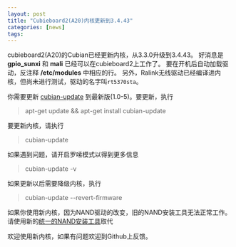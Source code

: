 ```yaml
---
layout: post
title: "Cubieboard2(A20)内核更新到3.4.43"
categories: [news]
tags:
---
```

cubieboard2(A20)的Cubian已经更新内核，从3.3.0升级到3.4.43。
好消息是 **gpio_sunxi** 和 **mali** 已经可以在cubieboard2上工作了。
要在开机后自动加载驱动，反注释 **/etc/modules** 中相应的行。
另外，Ralink无线驱动已经编译进内核，但尚未进行测试，驱动的名字叫`rt5370sta`。

你需要更新 [cubian-update](http://cn.cubian.org/2013/08/09/cubian-update-is-available/) 到最新版(1.0-5)。要更新，执行
> apt-get update && apt-get install cubian-update

要更新内核，请执行
> cubian-update

如果遇到问题，请开启罗嗦模式以得到更多信息
> cubian-update -v

如果更新以后需要降级内核，执行
> cubian-update --revert-firmware

如果你使用新内核，因为NAND驱动的改变，旧的NAND安装工具无法正常工作。
请使用新的[统一的NAND安装工具](http://cn.cubian.org/2013/08/18/universal-and-separate-nandinstaller-is-released)取代

欢迎使用新内核，如果有问题欢迎到Github上反馈。
